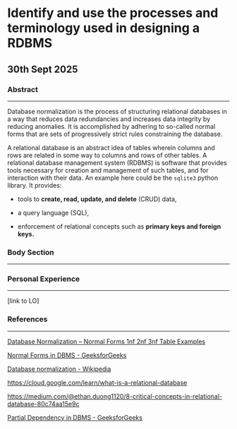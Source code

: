 # Identify and use the processes and terminology used in designing a RDBMS

## 30th Sept 2025

### Abstract

----------------------------------------------

Database normalization is the process of structuring relational databases in a way that reduces data redundancies and increases data integrity by reducing anomalies. It is accomplished by adhering to so-called normal forms that are sets of progressively strict rules constraining the database.

A relational database is an abstract idea of tables wherein columns and rows are related in some way to columns and rows of other tables. A relational database management system (RDBMS) is software that provides tools necessary for creation and management of such tables, and for interaction with their data. An example here could be the `sqlite3` python library. It provides:

* tools to **create, read, update, and delete** (CRUD) data,

*  a query language (SQL),

*  enforcement of relational concepts such as **primary keys and foreign keys.**





### Body Section

----------------------------------------------

### Personal Experience

----------------------------------------------

[link to LO]

### References

----------------------------------------------

[Database Normalization – Normal Forms 1nf 2nf 3nf Table Examples](https://www.freecodecamp.org/news/database-normalization-1nf-2nf-3nf-table-examples/)

[Normal Forms in DBMS - GeeksforGeeks](https://www.geeksforgeeks.org/dbms/normal-forms-in-dbms/)

[Database normalization - Wikipedia](https://en.wikipedia.org/wiki/Database_normalization)

https://cloud.google.com/learn/what-is-a-relational-database

https://medium.com/@ethan.duong1120/8-critical-concepts-in-relational-database-80c74aa15e9c



[Partial Dependency in DBMS - GeeksforGeeks](https://www.geeksforgeeks.org/dbms/partial-dependency-in-dbms/)
